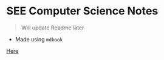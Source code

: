 # SEE Computer Science Notes

> Will update Readme later

- Made using `mdbook`

[Here](https://nebnotes.github.io)